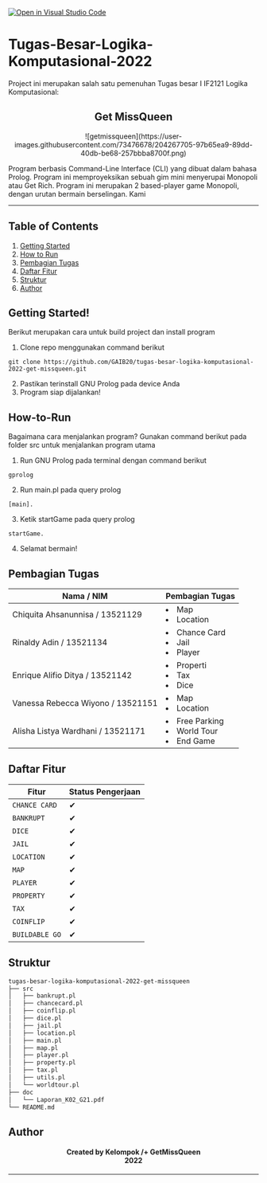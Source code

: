 [![Open in Visual Studio Code](https://classroom.github.com/assets/open-in-vscode-c66648af7eb3fe8bc4f294546bfd86ef473780cde1dea487d3c4ff354943c9ae.svg)](https://classroom.github.com/online_ide?assignment_repo_id=9270286&assignment_repo_type=AssignmentRepo)
# Tugas-Besar-Logika-Komputasional-2022

 Project ini merupakan salah satu pemenuhan Tugas besar I IF2121 Logika Komputasional:
<h2 align="center">
  Get MissQueen<br/>
</h2>

<p align="center">
![getmissqueen](https://user-images.githubusercontent.com/73476678/204267705-97b65ea9-89dd-40db-be68-257bbba8700f.png)
</p>

<p> Program berbasis Command-Line Interface (CLI) yang dibuat dalam bahasa Prolog. Program ini memproyeksikan sebuah gim mini menyerupai Monopoli atau Get Rich. Program ini merupakan 2 based-player game Monopoli, dengan urutan bermain berselingan. Kami </p>
<hr>

## Table of Contents
1. [Getting Started](#getting-started)
2. [How to Run](#how-to-run)
3. [Pembagian Tugas](#pembagian-tugas)
4. [Daftar Fitur](#daftar-fitur)
5. [Struktur](#struktur)
6. [Author](#author)

<a name="getting started"></a>

## Getting Started!

Berikut merupakan cara untuk build project dan install program

1. Clone repo menggunakan command berikut

```
git clone https://github.com/GAIB20/tugas-besar-logika-komputasional-2022-get-missqueen.git
```
2. Pastikan terinstall GNU Prolog pada device Anda
3. Program siap dijalankan!

## How-to-Run

Bagaimana cara menjalankan program? Gunakan command berikut pada folder src untuk menjalankan program utama

1. Run GNU Prolog pada terminal dengan command berikut
```
gprolog
```
2. Run main.pl pada query prolog
```
[main].
```
3. Ketik startGame pada query prolog
```
startGame.
```
4. Selamat bermain!

<a name="pembagian-tugas"></a>

## Pembagian Tugas

| Nama / NIM                            | Pembagian Tugas                                                                                                                                            |
| ------------------------------------- | ---------------------------------------------------------------------------------------------------------------------------------------------------------- |
| Chiquita Ahsanunnisa / 13521129 | <li>Map</li> <li>Location</li>   |
| Rinaldy Adin / 13521134  | <li>Chance Card</li> <li>Jail</li> <li>Player</li>  |
| Enrique Alifio Ditya / 13521142     |<li>Properti</li> <li>Tax</li> <li>Dice</li>   |
| Vanessa Rebecca Wiyono / 13521151     | <li>Map</li> <li>Location</li>  |
| Alisha Listya Wardhani / 13521171 | <li>Free Parking</li> <li>World Tour</li> <li>End Game</li> 

## Daftar Fitur

| Fitur                          | Status Pengerjaan |
| ------------------------------ | ----------------- |
| `CHANCE CARD`                  | &#10004;          |
| `BANKRUPT`                     | &#10004;          |
| `DICE`                         | &#10004;          |
| `JAIL`                         | &#10004;          |
| `LOCATION`                     | &#10004;          |
| `MAP`                          | &#10004;          |
| `PLAYER`                       | &#10004;          |
| `PROPERTY`                     | &#10004;          |
| `TAX`                          | &#10004;          |
| `COINFLIP`                     | &#10004;          |
| `BUILDABLE GO`                 | &#10004;          |

<a name="struktur"></a>

## Struktur
```bash
tugas-besar-logika-komputasional-2022-get-missqueen
├── src
│   ├── bankrupt.pl
│   ├── chancecard.pl
│   ├── coinflip.pl
│   ├── dice.pl
│   ├── jail.pl
│   ├── location.pl
│   ├── main.pl
│   ├── map.pl
│   ├── player.pl
│   ├── property.pl
│   ├── tax.pl
│   ├── utils.pl
│   └── worldtour.pl
├── doc
│   └── Laporan_K02_G21.pdf
└── README.md

```

<a name="author"></a>

## Author
<h4 align="center">
    Created by Kelompok /+ GetMissQueen<br/>
    2022
</h4>
<hr>
